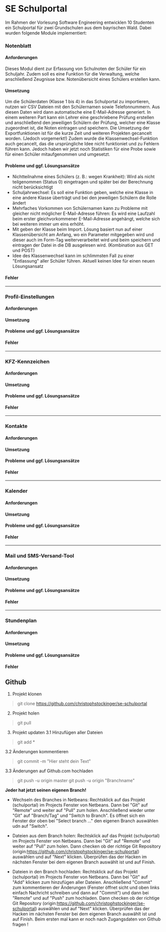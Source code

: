 # SE Schulportal
Im Rahmen der Vorlesung Software Engineering entwicklen 10 Studenten ein Schulportal für zwei Grundschulen aus dem bayrischen Wald.
Dabei wurden folgende Module implementiert:
### Notenblatt
#### Anforderungen
Dieses Modul dient zur Erfassung von Schulnoten der Schüler für ein Schuljahr. Zudem soll es eine Funktion für die Verwaltung, welche anschließend Zeugnisse bzw. Notenübersicht eines Schülers erstellen kann.

#### Umsetzung
Um die Schülerdaten (Klasse 1 bis 4) in das Schulportal zu importieren, nutzen wir CSV Dateien mit den Schülernamen sowie Telefonnummern. Aus diesen Daten wird dann automatische eine E-Mail-Adresse generiert.
In einem weiteren Part kann ein Lehrer eine geschriebene Prüfung erstellen und anschließend den jeweiligen Schülern der Prüfung, welcher eine Klasse zugeordnet ist, die Noten eintragen und speichern.
Die Umsetzung der Exportfunktionen ist für die kurze Zeit und weiteren Projekten gecancelt worden. (Jedoch vorgemerkt!) Zudem wurde die Klassenwechsel-Funktion auch gecancelt, das die ursprüngliche Idee nicht funktioniet und zu Fehlern führen kann.
Jedoch haben wir jetzt noch Statistiken für eine Probe sowie für einen Schüler mitaufgenommen und umgesetzt.

#### Probleme und ggf. Lösungsansätze
+ Nichtteilnahme eines Schülers (z. B.: wegen Krankheit): Wird als nicht teilgenommen (Status 0) eingetragen und später bei der Berechnung nicht berücksichtigt
+ Schuljahrwechsel: Es soll eine Funktion geben, welche eine Klasse in eine andere Klasse überträgt und bei den jeweiligen Schülern die Rolle ändert
+ Mehrfaches Vorkommen von Schülernamen kann zu Probleme mit gleicher nicht möglicher E-Mail-Adresse führen: Es wird eine Laufzahl beim erster gleichvorkommener E-Mail-Adresse angehängt, welche sich bei weiteren immer um eins erhöht.
+ Mit geben der Klasse beim Import. Lösung basiert nun auf einer Klassenübersicht am Anfang, wo ein Parameter mitgegeben wird und dieser auch im Form-Tag weiterverarbeitet wird und beim speichern und eintragen der Datei in die DB ausgelesen wird. (Kombination aus GET und POST)
+ Idee des Klassenwechsel kann im schlimmsten Fall zu einer "Entlassung" aller Schüler führen. Aktuell keinen Idee für einen neuen Lösungsansatz

#### Fehler


---------------------------------------

### Profil-Einstellungen
#### Anforderungen

#### Umsetzung

#### Probleme und ggf. Lösungsansätze

#### Fehler

---------------------------------------

### KFZ-Kennzeichen
#### Anforderungen

#### Umsetzung

#### Probleme und ggf. Lösungsansätze

#### Fehler

---------------------------------------

### Kontakte
#### Anforderungen

#### Umsetzung

#### Probleme und ggf. Lösungsansätze

#### Fehler

---------------------------------------

### Kalender
#### Anforderungen

#### Umsetzung

#### Probleme und ggf. Lösungsansätze

#### Fehler

---------------------------------------

### Mail und SMS-Versand-Tool
#### Anforderungen

#### Umsetzung

#### Probleme und ggf. Lösungsansätze

#### Fehler

---------------------------------------

### Stundenplan
#### Anforderungen

#### Umsetzung

#### Probleme und ggf. Lösungsansätze

#### Fehler



## Github
1. Projekt klonen
> git clone https://github.com/christophstockinger/se-schulportal

2. Projekt holen
> git pull

3. Projekt updaten
3.1 Hinzufügen aller Dateien
> git add *

3.2 Änderungen kommentieren
> git commit -m "Hier steht dein Text"

3.3 Änderungen auf Github.com hochladen
> git push -u origin master
> git push -u origin "Branchname"


__Jeder hat jetzt seinen eigenen Branch!__
+ Wechseln des Branches in Netbeans:
Rechtsklick auf das Projekt (schulportal) im Projects Fenster von Netbeans.
Dann bei "Git" auf "Remote" und weiter auf "Pull" zum holen.
Anschließend wieder unter "Git" auf "Branch/Tag" und "Switch to Branch".
Es öffnet sich ein Fenster dor oben bei "Select branch ..." den eigenen Branch auswählen udn auf "Switch".

+ Dateien aus dem Branch holen:
Rechtsklick auf das Projekt (schulportal) im Projects Fenster von Netbeans.
Dann bei "Git" auf "Remote" und weiter auf "Pull" zum holen.
Dann checken ob der richtige Git Repository (origin:https://github.com/christophstockinger/se-schulportal) auswählen und auf "Next" klicken. Überprüfen das der Hacken im nächsten Fenster bei dem eigenen Branch auswählt ist und auf Finish.

+ Dateien in den Branch hochladen:
Rechtsklick auf das Projekt (schulportal) im Projects Fenster von Netbeans.
Dann bei "Git" auf "Add" klicken zum hinzufügen aller Dateien. Anschließend "Commit" zum kommentieren der Änderungen (Fenster öffnet sicht und oben links einfach Nachricht schreiben und dann auf "Commit") und dann bei "Remote" und auf "Push" zum hochladen.
Dann checken ob der richtige Git Repository (origin:https://github.com/christophstockinger/se-schulportal) auswählen und auf "Next" klicken. Überprüfen das der Hacken im nächsten Fenster bei dem eigenen Branch auswählt ist und auf Finish.
Beim ersten mal kann er noch nach Zugangsdaten von Github fragen !
